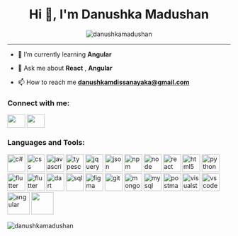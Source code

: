 <div align="center"><img align="center" src="https://media.giphy.com/media/v1.Y2lkPTc5MGI3NjExczZzemI2ZGlobTh0YTNkcXNudXZhbDk4c3Fka2FlZDRlcXZ2Yjd5ZSZlcD12MV9pbnRlcm5hbF9naWZfYnlfaWQmY3Q9Zw/M9kgjEsLG6LMbYC9dl/giphy.gif" alt=""></div>

<h1 align="center">Hi 👋, I'm Danushka Madushan</h1>
<!--<h3 align="center">A passionate frontend and backend developer from Sri Lanka</h3>-->

<p align="center"> <img src="https://komarev.com/ghpvc/?username=danushkamadush&label=PROFILE+VIEWS" alt="danushkamadushan" /></p>

---

- 🌱 I’m currently learning **Angular**

- 💬 Ask me about **React** , **Angular**

- 📫 How to reach me **danushkamdissanayaka@gmail.com**


<h3 align="left">Connect with me:</h3>
<p align="left">
<a href="www.linkedin.com/in/danushka-madushan-dev" target="blank"><img align="center" src="https://raw.githubusercontent.com/rahuldkjain/github-profile-readme-generator/master/src/images/icons/Social/linked-in-alt.svg" alt="" height="30" width="40" /></a>
<a href="https://m.facebook.com/profile.php?mibextid=LQQJ4d" target="blank"><img align="center" src="https://raw.githubusercontent.com/rahuldkjain/github-profile-readme-generator/master/src/images/icons/Social/facebook.svg" alt="" height="30" width="40" /></a>
</p>

<h3 align="left">Languages and Tools:</h3>
<p align="left">  
 <img src="https://github.com/danushkacodeolima/danushkacodeolima/assets/170293942/7e5c9162-1ef8-4822-ad65-0722bffe566f" alt="c#" width="40" height="40"/>
 <img src="https://cdn.jsdelivr.net/gh/devicons/devicon@latest/icons/css3/css3-original-wordmark.svg" alt="css" width="40" height="40"/>
  <img src="https://cdn.jsdelivr.net/gh/devicons/devicon@latest/icons/javascript/javascript-original.svg" alt="javascript" width="40" height="40"/>
  <img src="https://cdn.jsdelivr.net/gh/devicons/devicon@latest/icons/typescript/typescript-original.svg" alt="typescript" width="40" height="40"/>        
  <img src="https://cdn.jsdelivr.net/gh/devicons/devicon@latest/icons/jquery/jquery-original.svg" alt="jquery" width="40" height="40"/>
  <img src="https://cdn.jsdelivr.net/gh/devicons/devicon@latest/icons/json/json-original.svg" alt="json" width="40" height="40"/>
  <img src="https://cdn.jsdelivr.net/gh/devicons/devicon@latest/icons/npm/npm-original-wordmark.svg" alt="npm" width="40" height="40"/>
  <img src="https://cdn.jsdelivr.net/gh/devicons/devicon@latest/icons/nodejs/nodejs-plain-wordmark.svg" alt="node" width="40" height="40"/>
  <img src="https://cdn.jsdelivr.net/gh/devicons/devicon@latest/icons/react/react-original.svg" alt="react" width="40" height="40"/>
 <img src="https://cdn.jsdelivr.net/gh/devicons/devicon@latest/icons/html5/html5-original.svg" alt="html5" width="40" height="40"/> 
 <img src="https://cdn.jsdelivr.net/gh/devicons/devicon@latest/icons/python/python-original.svg" alt="python" width="40" height="40"/> 
 <img src="https://cdn.jsdelivr.net/gh/devicons/devicon@latest/icons/flutter/flutter-original.svg" alt="flutter" width="40" height="40"/> 
 <img src="https://cdn.jsdelivr.net/gh/devicons/devicon@latest/icons/docker/docker-original-wordmark.svg" alt="flutter" width="40" height="40"/>  
 <img src="https://cdn.jsdelivr.net/gh/devicons/devicon@latest/icons/dart/dart-plain.svg" alt="dart" width="40" height="40"/>
 <img src="https://cdn.jsdelivr.net/gh/devicons/devicon@latest/icons/azuresqldatabase/azuresqldatabase-original.svg" alt="sql" width="40" height="40"/>
  <img src="https://cdn.jsdelivr.net/gh/devicons/devicon@latest/icons/figma/figma-original.svg" alt="figma" width="40" height="40"/>
  <img src="https://cdn.jsdelivr.net/gh/devicons/devicon@latest/icons/git/git-original.svg" alt="git" width="40" height="40"/>
  <img src="https://cdn.jsdelivr.net/gh/devicons/devicon@latest/icons/mongodb/mongodb-original-wordmark.svg" alt="mongodb" width="40" height="40"/>
  <img src="https://cdn.jsdelivr.net/gh/devicons/devicon@latest/icons/mysql/mysql-original.svg" alt="mysql" width="40" height="40"/>  
  <img src="https://cdn.jsdelivr.net/gh/devicons/devicon@latest/icons/postman/postman-original.svg" alt="postman" width="40" height="40"/>
  <img src="https://cdn.jsdelivr.net/gh/devicons/devicon@latest/icons/visualstudio/visualstudio-original.svg" alt="visualstudio" width="40" height="40"/>
  <img src="https://cdn.jsdelivr.net/gh/devicons/devicon@latest/icons/vscode/vscode-original.svg" alt="vscode" width="40" height="40"/>
  <img src="https://cdn.jsdelivr.net/gh/devicons/devicon@latest/icons/angular/angular-original.svg" alt="angular" width="50" height="50"/>
  <img src="https://cdn.jsdelivr.net/gh/devicons/devicon@latest/icons/dotnetcore/dotnetcore-original.svg" width="50" height="50"/>
          
          
</p>

<p><img align="center" src="https://github-readme-stats.vercel.app/api/top-langs?username=danushkamadush&show_icons=true&locale=en&layout=compact" alt="danushkamadushan" /></p>
